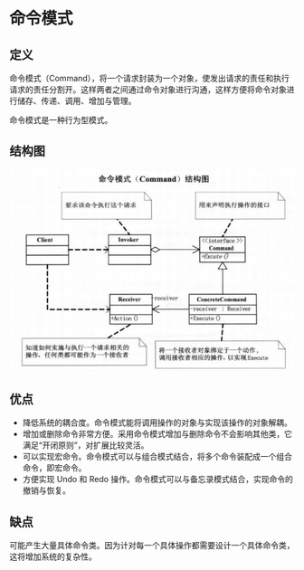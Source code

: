 # 命令模式

## 定义

命令模式（Command），将一个请求封装为一个对象，使发出请求的责任和执行请求的责任分割开。这样两者之间通过命令对象进行沟通，这样方便将命令对象进行储存、传递、调用、增加与管理。

命令模式是一种行为型模式。
## 结构图
![](Command.png)

## 优点
- 降低系统的耦合度。命令模式能将调用操作的对象与实现该操作的对象解耦。
- 增加或删除命令非常方便。采用命令模式增加与删除命令不会影响其他类，它满足“开闭原则”，对扩展比较灵活。
- 可以实现宏命令。命令模式可以与组合模式结合，将多个命令装配成一个组合命令，即宏命令。
- 方便实现 Undo 和 Redo 操作。命令模式可以与备忘录模式结合，实现命令的撤销与恢复。

## 缺点
可能产生大量具体命令类。因为计对每一个具体操作都需要设计一个具体命令类，这将增加系统的复杂性。